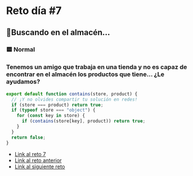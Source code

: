 # Reto día #7

## 🎄Buscando en el almacén...

### 🟨 Normal

### Tenemos un amigo que trabaja en una tienda y no es capaz de encontrar en el almacén los productos que tiene... ¿Le ayudamos?

```js
export default function contains(store, product) {
  // ¡Y no olvides compartir tu solución en redes!
  if (store === product) return true;
  if (typeof store === "object") {
    for (const key in store) {
      if (contains(store[key], product)) return true;
    }
  }
  return false;
}
```

- [Link al reto 7](https://adventjs.dev/challenges/07)
- [Link al reto anterior](https://adventjs.dev/challenges/06)
- [Link al siguiente reto](https://adventjs.dev/challenges/08)

